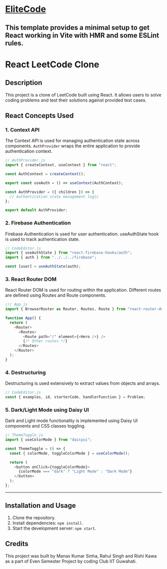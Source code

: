 #  [EliteCode](https://65c667661fffc0255fbcea4b--steady-platypus-d0a662.netlify.app/)

This template provides a minimal setup to get React working in Vite with HMR and some ESLint rules.
---

# React LeetCode Clone

## Description

This project is a clone of LeetCode built using React. It allows users to solve coding problems and test their solutions against provided test cases.

## React Concepts Used

### 1. Context API

The Context API is used for managing authentication state across components. `AuthProvider` wraps the entire application to provide authentication context.

```javascript
// AuthProvider.js
import { createContext, useContext } from "react";

const AuthContext = createContext();

export const useAuth = () => useContext(AuthContext);

const AuthProvider = ({ children }) => {
  // Authentication state management logic
};

export default AuthProvider;
```

### 2. Firebase Authentication

Firebase Authentication is used for user authentication. useAuthState hook is used to track authentication state.

```javascript
// CodeEditor.js
import { useAuthState } from "react-firebase-hooks/auth";
import { auth } from "../../../firebase";

const [user] = useAuthState(auth);
```

### 3. React Router DOM

React Router DOM is used for routing within the application. Different routes are defined using Routes and Route components.

```javascript
/// App.js
import { BrowserRouter as Router, Routes, Route } from "react-router-dom";

function App() {
  return (
    <Router>
      <Routes>
        <Route path="/" element={<Hero />} />
        {/* Other routes */}
      </Routes>
    </Router>
  );
}
```

### 4. Destructuring

Destructuring is used extensively to extract values from objects and arrays.

```javascript
// CodeEditor.js
const { examples, id, starterCode, handlerFunction } = Problem;
```

### 5. Dark/Light Mode using Daisy UI

Dark and Light mode functionality is implemented using Daisy UI components and CSS classes toggling.

```javascript
// ThemeToggle.js
import { useColorMode } from "daisyui";

const ThemeToggle = () => {
  const { colorMode, toggleColorMode } = useColorMode();

  return (
    <button onClick={toggleColorMode}>
      {colorMode === "dark" ? "Light Mode" : "Dark Mode"}
    </button>
  );
};
```

---

## Installation and Usage

1. Clone the repository.
2. Install dependencies: `npm install`.
3. Start the development server: `npm start`.

## Credits

This project was built by Manas Kumar Sinha, Rahul Singh and Rishi Kawa as a part of Even Semester Project by coding Club IIT Guwahati. </br>

